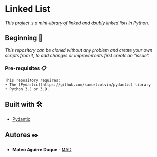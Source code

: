 # Linked List

_This project is a mini-library of linked and doubly linked lists in Python._

## Beginning 🚀

_This repository can be cloned without any problem and create your own scripts from it, to add changes or improvements first create an "issue"._

### Pre-requisites 📋

```
This repository requires:
• The [Pydantic](https://github.com/samuelcolvin/pydantic) library
• Python 3.8 or 3.9.
```

## Built with 🛠️

* [Pydantic](https://github.com/samuelcolvin/pydantic)

## Autores ✒️

* **Mateo Aguirre Duque** - [MAD](https://github.com/MAD-py)
